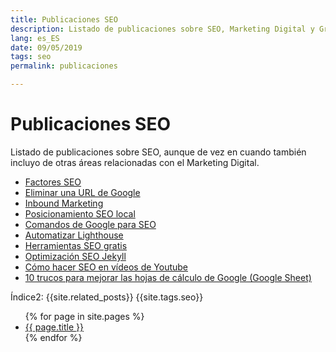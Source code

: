 ```yaml
---
title: Publicaciones SEO
description: Listado de publicaciones sobre SEO, Marketing Digital y Growth Hacking
lang: es_ES
date: 09/05/2019
tags: seo
permalink: publicaciones

---
```


# Publicaciones SEO

Listado de publicaciones sobre SEO, aunque de vez en cuando también incluyo de otras áreas relacionadas con el Marketing Digital.

- [Factores SEO](factores-seo)
- [Eliminar una URL de Google](eliminar-url-google)
- [Inbound Marketing](inbound-marketing)
- [Posicionamiento SEO local](posicionamiento-seo-local)
- [Comandos de Google para SEO](comandos-google)
- [Automatizar Lighthouse](automatizar-analisis-lighthouse)
- [Herramientas SEO gratis](herramientas-seo-gratis)
- [Optimización SEO Jekyll](optimizacion-seo-jekyll)
- [Cómo hacer SEO en vídeos de Youtube](seo-videos-youtube)
- [10 trucos para mejorar las hojas de cálculo de Google (Google Sheet)](trucos-hojas-calculo-google)

Índice2:
{{site.related_posts}}
{{site.tags.seo}}

<ul>
{% for page in site.pages %}
  <li><a href="{{ page.url }}">{{ page.title }}</a></li>
{% endfor %}
</ul>

<!--stackedit_data:
eyJoaXN0b3J5IjpbLTE1NTQ3MTYzMiwtNDgwOTg4NDIwLC0yMD
Y2NzQxNTc1LDEwOTYxOTYzMTYsLTg0NDI4NDg0MiwtMjg2ODQ5
MjAyLDQxNTM4NDc2OF19
-->